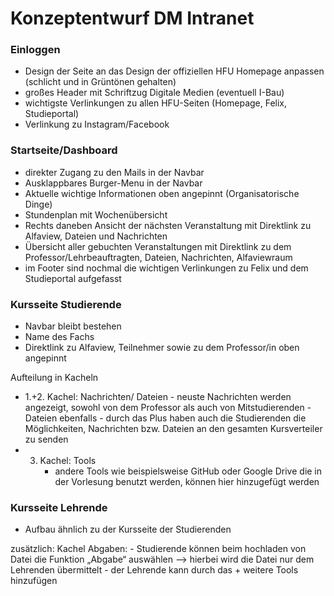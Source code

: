 # Konzeptentwurf DM Intranet

### Einloggen
- Design der Seite an das Design der offiziellen HFU Homepage anpassen (schlicht und in Grüntönen gehalten)
- großes Header mit Schriftzug Digitale Medien (eventuell I-Bau)
- wichtigste Verlinkungen zu allen HFU-Seiten (Homepage, Felix, Studieportal)
- Verlinkung zu Instagram/Facebook

### Startseite/Dashboard
- direkter Zugang zu den Mails in der Navbar
- Ausklappbares Burger-Menu in der Navbar
- Aktuelle wichtige Informationen oben angepinnt (Organisatorische Dinge)
- Stundenplan mit Wochenübersicht 
- Rechts daneben Ansicht der nächsten Veranstaltung mit Direktlink zu Alfaview, Dateien und Nachrichten
- Übersicht aller gebuchten Veranstaltungen mit Direktlink zu dem Professor/Lehrbeauftragten, Dateien, Nachrichten, Alfaviewraum
- im Footer sind nochmal die wichtigen Verlinkungen zu Felix und dem Studieportal aufgefasst

### Kursseite Studierende
- Navbar bleibt bestehen
- Name des Fachs 
- Direktlink zu Alfaview, Teilnehmer sowie zu dem Professor/in oben angepinnt

Aufteilung in Kacheln 
- 1.+2. Kachel: Nachrichten/ Dateien
		- neuste Nachrichten werden angezeigt, sowohl von dem Professor als auch von Mitstudierenden
		- Dateien ebenfalls 
		- durch das Plus haben auch die Studierenden die Möglichkeiten, Nachrichten bzw. Dateien an den gesamten 			Kursverteiler zu senden
 - 3. Kachel: Tools
		- andere Tools wie beispielsweise GitHub oder Google Drive die in der Vorlesung benutzt werden, können hier 			hinzugefügt werden


### Kursseite Lehrende

- Aufbau ähnlich zu der Kursseite der Studierenden

zusätzlich:
Kachel Abgaben: - Studierende können beim hochladen von Datei die Funktion „Abgabe“ auswählen 
					      —> hierbei wird die Datei nur dem Lehrenden übermittelt
					      - der Lehrende kann durch das + weitere Tools hinzufügen

